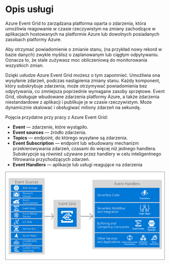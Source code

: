 # Opis usługi

Azure Event Grid to zarządzana platforma oparta o zdarzenia, która umożliwia reagowanie w czasie rzeczywistym na zmiany zachodzące w aplikacjach hostowanych na platformie Azure lub dowolnych posiadanych zasobach platformy Azure.

Aby otrzymać powiadomienie o zmianie stanu, \(na przykład nowy rekord w bazie danych\) zwykle myślisz o zaplanowanym lub ciągłym odpytywaniu. Oznacza to, że stale zużywasz moc obliczeniową do monitorowania wszystkich zmian.

Dzięki usłudze Azure Event Grid możesz o tym zapomnieć. Umożliwia ona wysyłanie zdarzeń, podczas nastąpienia zmiany stanu. Każdy komponent, który subskrybuje zdarzenia, może otrzymywać powiadomienia bez odpytywania, co zmniejsza poprzednie wymagane zasoby sprzętowe. Event Grid, obsługuje wbudowane zdarzenia platformy Azure, a także zdarzenia niestandardowe z aplikacji i publikuje je w czasie rzeczywistym. Może dynamicznie skalować i obsługiwać miliony zdarzeń na sekundę.

Pojęcia przydatne przy pracy z Azure Event Grid:

* **Event** — zdarzenie, które wystąpiło.
* **Event sources**  — źródło zdarzenia.
* **Topics** — endpoint, do którego wysyłane są zdarzenia.
* **Event Subscription** — endpoint lub wbudowany mechanizm przekierowywania zdarzeń, czasami do więcej niż jednego handlera. Subskrypcje są również używane przez handlery w celu inteligentnego filtrowania przychodzących zdarzeń.
* **Event Handlers** — aplikacje lub usługi reagujące na zdarzenia

![](../.gitbook/assets/image%20%2823%29.png)

